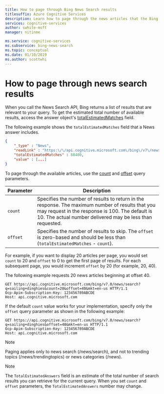 ```yaml
---
title: How to page through Bing News Search results
titlesuffix: Azure Cognitive Services
description: Learn how to page through the news articles that the Bing News Search API returns.
services: cognitive-services
author: swhite-msft
manager: nitinme

ms.service: cognitive-services
ms.subservice: bing-news-search
ms.topic: conceptual
ms.date: 01/10/2019
ms.author: scottwhi
---
```


# How to page through news search results

When you call the News Search API, Bing returns a list of results that are relevant to your query. To get the estimated total number of available results, access the answer object's [totalEstimatedMatches](https://docs.microsoft.com/rest/api/cognitiveservices/bing-news-api-v7-reference#news-totalmatches) field.

The following example shows the `totalEstimatedMatches` field that a News answer includes.

```json
{
    "_type" : "News",
    "readLink" : "https:\/\/api.cognitive.microsoft.com\/bing\/v7\/news\/search?q=sailing+dinghies",
    "totalEstimatedMatches" : 88400,
    "value" : [...]
}
```

To page through the available articles, use the [count](https://docs.microsoft.com/rest/api/cognitiveservices/bing-news-api-v7-reference#count) and [offset](https://docs.microsoft.com/rest/api/cognitiveservices/bing-news-api-v7-reference#offset) query parameters.

|Parameter  |Description  |
|---------|---------|
|`count`     | Specifies the number of results to return in the response. The maximum number of results that you may request in the response is 100. The default is 10. The actual number delivered may be less than requested.        |
|`offset`     | Specifies the number of results to skip. The `offset` is zero-based and should be less than (`totalEstimatedMatches` - `count`).          |

For example, if you want to display 20 articles per page, you would set `count` to 20 and `offset` to 0 to get the first page of results. For each subsequent page, you would increment `offset` by 20 (for example, 20, 40).

The following example requests 20 news articles beginning at offset 40.

```
GET https://api.cognitive.microsoft.com/bing/v7.0/news/search?q=sailing+dinghies&count=20&offset=40&mkt=en-us HTTP/1.1
Ocp-Apim-Subscription-Key: 123456789ABCDE
Host: api.cognitive.microsoft.com
```

If the default `count` value works for your implementation, specify only the `offset` query parameter as shown in the following example:

```
GET https://api.cognitive.microsoft.com/bing/v7.0/news/search?q=sailing+dinghies&offset=40&mkt=en-us HTTP/1.1
Ocp-Apim-Subscription-Key: 123456789ABCDE
Host: api.cognitive.microsoft.com
```

> [!NOTE]
> Paging applies only to news search (/news/search), and not to trending topics (/news/trendingtopics) or news categories (/news).

> [!NOTE]
> The `TotalEstimatedAnswers` field is an estimate of the total number of search results you can retrieve for the current query. When you set `count` and `offset` parameters, the `TotalEstimatedAnswers` number may change.
